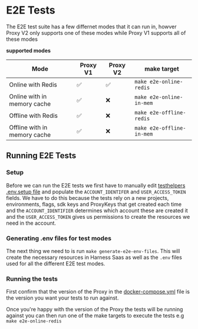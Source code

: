 # E2E Tests

The E2E test suite has a few differnet modes that it can run in, howver Proxy V2 only supports one of these modes while Proxy V1 supports all of these modes

**supported modes**

| Mode                         | Proxy V1 | Proxy V2 | make target |
|------------------------------|----------|----------|---------|
| Online with Redis            | ✅        | ✅        | `make e2e-online-redis` |
| Online with in memory cache  | ✅        | ❌        | `make e2e-online-in-mem` |
| Offline with Redis           | ✅        | ❌        | `make e2e-offline-redis ` |
| Offline with in memory cache | ✅        | ❌        | `make e2e-offline-in-mem` |

## Running E2E Tests

### Setup

Before we can run the E2E tests we first have to manually edit [testhelpers .env.setup file](/tests/e2e/testhelpers/setup/.env.setup) and populate the `ACCOUNT_IDENTIFER` and `USER_ACCESS_TOKEN` fields. We have to do this because the tests rely on a new projects, environments, flags, sdk keys and ProxyKeys that get created each time and the `ACCOUNT_IDENTIFIER` determines which account these are created it and the `USER_ACCESS_TOKEN` gives us permissions to create the resources we need in the account.

### Generating .env files for test modes

The next thing we need to is run `make generate-e2e-env-files`. This will create the necessary resources in Harness Saas as well as the `.env` files used for all the different E2E test modes.

### Running the tests

First confirm that the version of the Proxy in the [docker-compose.yml](../docker-compose.yml) file is the version you want your tests to run against.

Once you're happy with the version of the Proxy the tests will be running against you can then run one of the make targets to execute the tests e.g `make e2e-online-redis`





